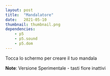 ```yaml
---
layout: post
title:  "Mandalatore"
date:   2021-05-10
thumbnail: thumbnail.png
dependencies:
    - p5
    - p5.sound
    - p5.dom
---
```



<div id="simple-sketch-aural">
    <script type="text/javascript" src="loadSong.js"></script>
</div>



Tocca lo schermo per creare il tuo mandala

**Note**: Versione Sperimentale - tasti fiore inattivi

<!-- ## Handling dependencies:
In this example we are only loading the `p5.js`  -->
